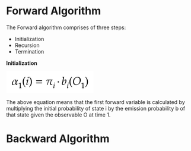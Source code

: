 # Forward Algorithm


The Forward algorithm comprises of three steps:

* Initialization
* Recursion
* Termination

**Initialization**


![Initialization](https://github.com/siddarthjha/Hidden-Markov-Model-Java/blob/master/images/1.png)

The above equation means that the first forward variable is calculated by multiplying the initial probability of state i by the emission probability b of that state given the observable O at time 1.




# Backward Algorithm

